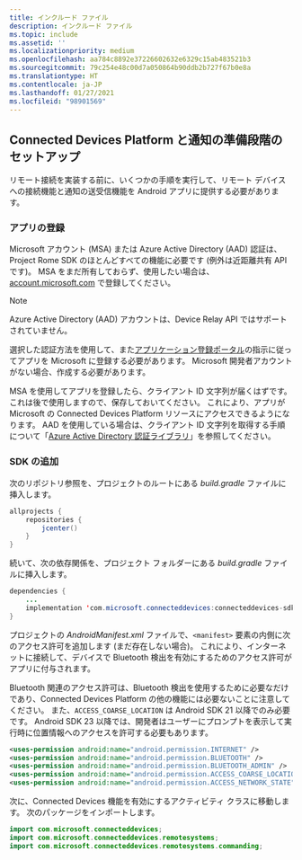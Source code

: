 ```yaml
---
title: インクルード ファイル
description: インクルード ファイル
ms.topic: include
ms.assetid: ''
ms.localizationpriority: medium
ms.openlocfilehash: aa784c8892e37226602632e6329c15ab483521b3
ms.sourcegitcommit: 79c254e48c00d7a050864b90ddb2b727f67b0e8a
ms.translationtype: HT
ms.contentlocale: ja-JP
ms.lasthandoff: 01/27/2021
ms.locfileid: "98901569"
---
```

## <a name="preliminary-setup-for-the-connected-devices-platform-and-notifications"></a>Connected Devices Platform と通知の準備段階のセットアップ

リモート接続を実装する前に、いくつかの手順を実行して、リモート デバイスへの接続機能と通知の送受信機能を Android アプリに提供する必要があります。

### <a name="register-your-app"></a>アプリの登録

Microsoft アカウント (MSA) または Azure Active Directory (AAD) 認証は、Project Rome SDK のほとんどすべての機能に必要です (例外は近距離共有 API です)。 MSA をまだ所有しておらず、使用したい場合は、[account.microsoft.com](https://account.microsoft.com/account) で登録してください。

> [!NOTE]
> Azure Active Directory (AAD) アカウントは、Device Relay API ではサポートされていません。

選択した認証方法を使用して、また[アプリケーション登録ポータル](https://apps.dev.microsoft.com/)の指示に従ってアプリを Microsoft に登録する必要があります。 Microsoft 開発者アカウントがない場合、作成する必要があります。

MSA を使用してアプリを登録したら、クライアント ID 文字列が届くはずです。 これは後で使用しますので、保存しておいてください。 これにより、アプリが Microsoft の Connected Devices Platform リソースにアクセスできるようになります。 AAD を使用している場合は、クライアント ID 文字列を取得する手順について「[Azure Active Directory 認証ライブラリ](/azure/active-directory/develop/active-directory-authentication-libraries)」を参照してください。

### <a name="add-the-sdk"></a>SDK の追加

次のリポジトリ参照を、プロジェクトのルートにある *build.gradle* ファイルに挿入します。

```Java
allprojects {
    repositories {
        jcenter()
    }
}
```
続いて、次の依存関係を、プロジェクト フォルダーにある _build.gradle_ ファイルに挿入します。

```Java
dependencies { 
    ...
    implementation 'com.microsoft.connecteddevices:connecteddevices-sdk:+'
}
```

プロジェクトの *AndroidManifest.xml* ファイルで、`<manifest>` 要素の内側に次のアクセス許可を追加します (まだ存在しない場合)。 これにより、インターネットに接続して、デバイスで Bluetooth 検出を有効にするためのアクセス許可がアプリに付与されます。

Bluetooth 関連のアクセス許可は、Bluetooth 検出を使用するために必要なだけであり、Connected Devices Platform の他の機能には必要ないことに注意してください。 また、`ACCESS_COARSE_LOCATION` は Android SDK 21 以降でのみ必要です。 Android SDK 23 以降では、開発者はユーザーにプロンプトを表示して実行時に位置情報へのアクセスを許可する必要もあります。


```xml
<uses-permission android:name="android.permission.INTERNET" />
<uses-permission android:name="android.permission.BLUETOOTH" />
<uses-permission android:name="android.permission.BLUETOOTH_ADMIN" />
<uses-permission android:name="android.permission.ACCESS_COARSE_LOCATION" />
<uses-permission android:name="android.permission.ACCESS_NETWORK_STATE" />
```

次に、Connected Devices 機能を有効にするアクティビティ クラスに移動します。 次のパッケージをインポートします。

```java
import com.microsoft.connecteddevices;
import com.microsoft.connecteddevices.remotesystems;
import com.microsoft.connecteddevices.remotesystems.commanding;
```